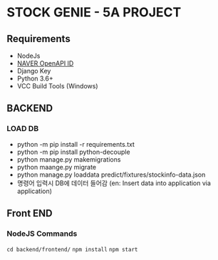 # STOCK GENIE - 5A PROJECT

## Requirements

- NodeJs
- [NAVER OpenAPI ID](https://github.com/naver/naver-openapi-guide)
- Django Key
- Python 3.6+ 
- VCC Build Tools (Windows)

## BACKEND

### LOAD DB

- python -m pip install -r requirements.txt
- python -m pip install python-decouple
- python manage.py makemigrations
- python maange.py migrate
- python manage.py loaddata predict/fixtures/stockinfo-data.json
- 명령어 입력시 DB에 데이터 들어감  (en: Insert data into application via application)

## Front END

### NodeJS Commands

```cd backend/frontend/```
```npm install```
```npm start``` 
